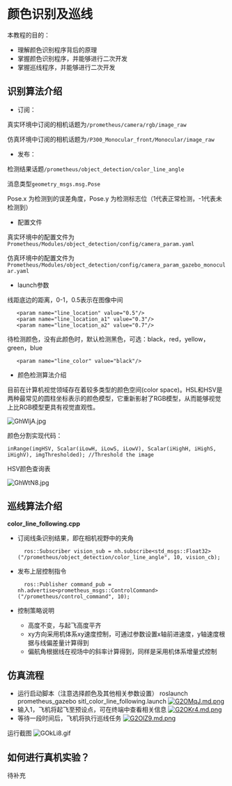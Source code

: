 # 颜色识别及巡线

本教程的目的：
- 理解颜色识别程序背后的原理
- 掌握颜色识别程序，并能够进行二次开发
- 掌握巡线程序，并能够进行二次开发

## 识别算法介绍

 - 订阅：

真实环境中订阅的相机话题为`/prometheus/camera/rgb/image_raw`

仿真环境中订阅的相机话题为`/P300_Monocular_front/Monocular/image_raw`
 
 - 发布：

检测结果话题`/prometheus/object_detection/color_line_angle`

消息类型`geometry_msgs.msg.Pose`

Pose.x 为检测到的误差角度，Pose.y 为检测标志位（1代表正常检测，-1代表未检测到）

 
 - 配置文件

真实环境中的配置文件为`Prometheus/Modules/object_detection/config/camera_param.yaml`

仿真环境中的配置文件为`Prometheus/Modules/object_detection/config/camera_param_gazebo_monocular.yaml`

 - launch参数
 
线距底边的距离，0-1，0.5表示在图像中间
```
   <param name="line_location" value="0.5"/>
   <param name="line_location_a1" value="0.3"/>
   <param name="line_location_a2" value="0.7"/>
```
待检测颜色，没有此颜色时，默认检测黑色，可选：black，red，yellow，green，blue
```
   <param name="line_color" value="black"/>
```

- 颜色检测算法介绍

目前在计算机视觉领域存在着较多类型的颜色空间(color space)。HSL和HSV是两种最常见的圆柱坐标表示的颜色模型，它重新影射了RGB模型，从而能够视觉上比RGB模型更具有视觉直观性。

![GhWljA.jpg](https://s1.ax1x.com/2020/04/09/GhWljA.jpg)

颜色分割实现代码：
```
inRange(imgHSV, Scalar(iLowH, iLowS, iLowV), Scalar(iHighH, iHighS, iHighV), imgThresholded); //Threshold the image
```

HSV颜色查询表

![GhWtN8.jpg](https://s1.ax1x.com/2020/04/09/GhWtN8.jpg)

## 巡线算法介绍

**color_line_following.cpp** 
- 订阅线条识别结果，即在相机视野中的夹角
 	
		ros::Subscriber vision_sub = nh.subscribe<std_msgs::Float32>("/prometheus/object_detection/color_line_angle", 10, vision_cb);
- 发布上层控制指令

		ros::Publisher command_pub = nh.advertise<prometheus_msgs::ControlCommand>("/prometheus/control_command", 10);
- 控制策略说明
	- 高度不变，与起飞高度平齐
	- xy方向采用机体系xy速度控制，可通过参数设置x轴前进速度，y轴速度根据与线偏差量计算得到
	- 偏航角根据线在视场中的斜率计算得到，同样是采用机体系增量式控制


## 仿真流程
- 运行启动脚本（注意选择颜色及其他相关参数设置）
    	roslaunch prometheus_gazebo sitl_color_line_following.launch
   [![G2OMqJ.md.png](https://s1.ax1x.com/2020/04/08/G2OMqJ.md.png)](https://imgchr.com/i/G2OMqJ)
- 输入1，飞机将起飞至预设点，可在终端中查看相关信息
	[![G2OKr4.md.png](https://s1.ax1x.com/2020/04/08/G2OKr4.md.png)](https://imgchr.com/i/G2OKr4)
- 等待一段时间后，飞机将执行巡线任务
	[![G2OlZ9.md.png](https://s1.ax1x.com/2020/04/08/G2OlZ9.md.png)](https://imgchr.com/i/G2OlZ9)

运行截图
![GOkLi8.gif](https://s1.ax1x.com/2020/04/12/GOkLi8.gif)
## 如何进行真机实验？  

待补充  
